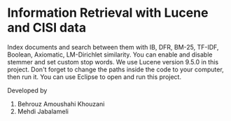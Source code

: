 # Information Retrieval with Lucene and CISI data
 Index documents and search between them with IB, DFR, BM-25, TF-IDF, Boolean, Axiomatic, LM-Dirichlet similarity. You can enable and disable stemmer and set custom stop words. We use Lucene version 9.5.0 in this project. Don't forget to change the paths inside the code to your computer, then run it. You can use Eclipse to open and run this project.
 
 Developed by
 1. Behrouz Amoushahi Khouzani
 2. Mehdi Jabalameli
